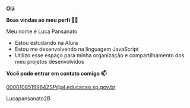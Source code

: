 **Olá**

**Boas vindas ao meu perfi 💙💙**

Meu nome é Luca Pansanato 

- Estou estudando na Alura
- Estou me desenvolvendo na linguagem JavaScript
- Utilizo esse espaço para minha organização e compartilhamento dos meu projetos desenvolvidos

**Você pode entrar em contato comigo 📫**

00001085199642SP@al.educacao.sp.gov.br

Lucapansanato2B

